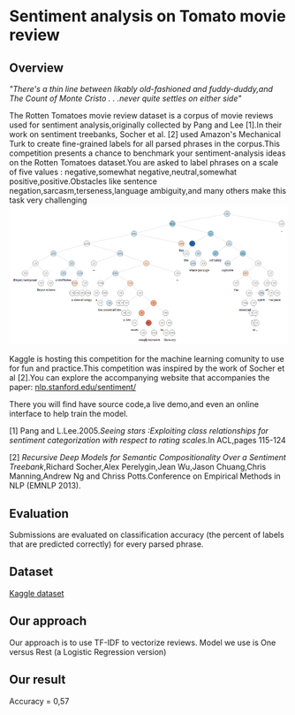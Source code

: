 # Sentiment analysis on Tomato movie review


## Overview
*"There's a thin line between likably old-fashioned and fuddy-duddy,and The Count of Monte Cristo . . .never quite settles on either side"*

The Rotten Tomatoes movie review dataset is a corpus of movie reviews used for sentiment analysis,originally collected by Pang and Lee [1].In their work on sentiment treebanks, Socher et al. [2] used Amazon's Mechanical Turk to create fine-grained labels for all parsed phrases in the corpus.This competition presents a chance to benchmark your sentiment-analysis ideas on the Rotten Tomatoes dataset.You are asked to label phrases on a scale of five values : negative,somewhat negative,neutral,somewhat positive,positive.Obstacles like sentence negation,sarcasm,terseness,language ambiguity,and many others make this task very challenging
![Treebank](images/treebank.png)

Kaggle is hosting this competition for the machine learning comunity to use for fun and practice.This competition was inspired by the work of Socher et al [2].You can explore the accompanying website that accompanies the paper:
[nlp.stanford.edu/sentiment/](https://nlp.stanford.edu/sentiment/)

There you will find have source code,a live demo,and even an online interface to help train the model.

[1] Pang and L.Lee.2005.*Seeing stars :Exploiting class relationships for sentiment categorization with respect to rating scales*.In ACL,pages 115-124

[2] *Recursive Deep Models for Semantic Compositionality Over a Sentiment Treebank*,Richard Socher,Alex Perelygin,Jean Wu,Jason Chuang,Chris Manning,Andrew Ng and Chriss Potts.Conference on Empirical Methods in NLP (EMNLP 2013).

## Evaluation
Submissions are evaluated on classification accuracy (the percent of labels that are predicted correctly) for every parsed phrase.

## Dataset
[Kaggle dataset](https://www.kaggle.com/c/sentiment-analysis-on-movie-reviews/data)

## Our approach
Our approach is to use TF-IDF to vectorize reviews. Model we use is One versus Rest (a Logistic Regression version)

## Our result
Accuracy = 0,57

